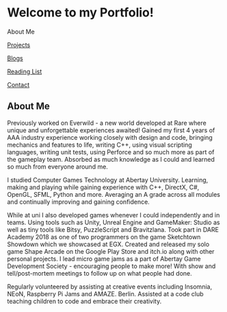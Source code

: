 # Welcome to my Portfolio!

About Me
<br>

<a href="https://twood27897.github.io" rel="Projects">Projects</a>
<br>

<a href="https://twood27897.github.io/pages/blogs.html" rel="Blogs">Blogs</a>
<br>

<a href="https://twood27897.github.io/pages/reading-list.html" rel="Reading List">Reading List</a>
<br>

<a href="https://twood27897.github.io/pages/contact.html" rel="Contact">Contact</a>
<br>

## About Me

Previously worked on Everwild - a new world developed at Rare where unique and unforgettable experiences awaited! Gained my first 4 years of AAA industry experience working closely with design and code, bringing mechanics and features to life, writing C++, using visual scripting languages, writing unit tests, using Perforce and so much more as part of the gameplay team. Absorbed as much knowledge as I could and learned so much from everyone around me.

I studied Computer Games Technology at Abertay University. Learning, making and playing while gaining experience with C++, DirectX, C#, OpenGL, SFML, Python and more. Averaging an A grade across all modules and continually improving and gaining confidence.

While at uni I also developed games whenever I could independently and in teams. Using tools such as Unity, Unreal Engine and GameMaker: Studio as well as tiny tools like Bitsy, PuzzleScript and Bravitzlana. Took part in DARE Academy 2018 as one of two programmers on the game Sketchtown Showdown which we showcased at EGX. Created and released my solo game Shape Arcade on the Google Play Store and itch.io along with other personal projects. I lead micro game jams as a part of Abertay Game Development Society - encouraging people to make more! With show and tell/post-mortem meetings to follow up on what people had done.

Regularly volunteered by assisting at creative events including Insomnia, NEoN, Raspberry Pi Jams and AMAZE. Berlin. Assisted at a code club teaching children to code and embrace their creativity.
